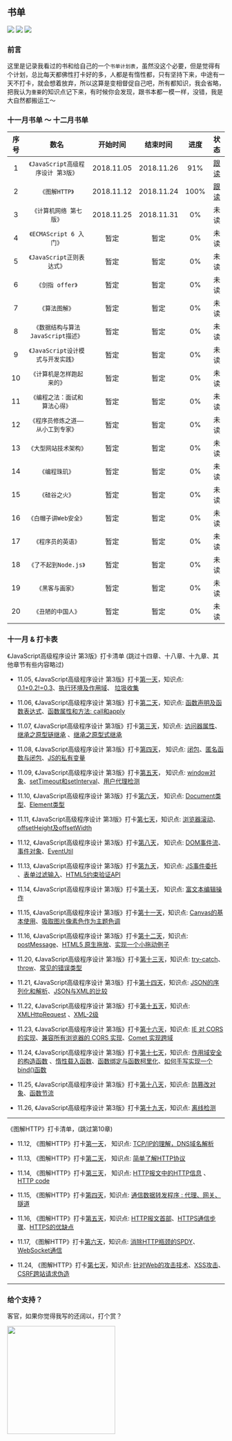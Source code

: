 ## 书单

![](https://img.shields.io/badge/MarkDown-.md-brightgreen.svg)
![](https://img.shields.io/badge/Author-PDK-blue.svg)
![](https://img.shields.io/badge/Language-CN-red.svg)

### 前言
这里是记录我看过的书和给自己的一个`书单计划表`，虽然没这个必要，但是觉得有个计划，总比每天都佛性打卡好的多，人都是有惰性都，只有坚持下来，中途有一天不打卡，就会想着放弃，所以这算是变相督促自己吧，所有都知识，我会省略，把我认为`重要`的知识点记下来，有时候你会发现，跟书本都一模一样，没错，我是大自然都搬运工～

### 十一月书单 ～ 十二月书单

| 序号 | 数名 | 开始时间 | 结束时间 | 进度 | 状态 |
| :------: | :------: | :------: | :------: | :------: |  :------: |
| 1 | `《JavaScript高级程序设计 第3版》` |  2018.11.05 | 2018.11.26 | 91% | [跟读](https://github.com/PDKSophia/read-booklist/tree/master/JavaScript%E9%AB%98%E7%BA%A7%E7%BC%96%E7%A8%8B%E8%AE%BE%E8%AE%A1) |
| 2 | `《图解HTTP》` |  2018.11.12 | 2018.11.24 | 100% | [跟读](https://github.com/PDKSophia/read-booklist/blob/master/图解HTTP) |
| 3 | `《计算机网络 第七版》` |  2018.11.25 | 2018.11.31 | 0% | 未读 |
| 4 | `《ECMAScript 6 入门》` | 暂定 | 暂定 | 0% | 未读 |
| 5 | `《JavaScript正则表达式》` | 暂定 | 暂定 | 0% | 未读 |
| 6 | `《剑指 offer》` | 暂定 | 暂定 | 0% | 未读 |
| 7 | `《算法图解》` | 暂定 | 暂定 | 0% | 未读 |
| 8 | `《数据结构与算法 JavaScript描述》` |  暂定 | 暂定 | 0% | 未读 |
| 9 | `《JavaScript设计模式与开发实践》` |  暂定 | 暂定 | 0% | 未读 |
| 10 | `《计算机是怎样跑起来的》` |  暂定 | 暂定 | 0% | 未读 |
| 11 | `《编程之法：面试和算法心得》` |  暂定 | 暂定 | 0% | 未读 |
| 12 | `《程序员修炼之道——从小工到专家》` |  暂定 | 暂定 | 0% | 未读 |
| 13 | `《大型网站技术架构》` |  暂定 | 暂定 | 0% | 未读 |
| 14 | `《编程珠玑》` |  暂定 | 暂定 | 0% | 未读 |
| 15 | `《硅谷之火》` |  暂定 | 暂定 | 0% | 未读 |
| 16 | `《白帽子讲Web安全》` |  暂定 | 暂定 | 0% | 未读 |
| 17 | `《程序员的英语》` |  暂定 | 暂定 | 0% | 未读 |
| 18 | `《了不起到Node.js》` |  暂定 | 暂定 | 0% | 未读 |
| 19 | `《黑客与画家》` |  暂定 | 暂定 | 0% | 未读 |
| 20 | `《丑陋的中国人》` |  暂定 | 暂定 | 0% | 未读 |

### 十一月 & 打卡表

《JavaScript高级程序设计 第3版》打卡清单 (跳过十四章、十八章、十九章、其他章节有些内容略过)

- 11.05, 《JavaScript高级程序设计 第3版》打卡[第一天](https://github.com/PDKSophia/read-booklist/blob/master/JavaScript%E9%AB%98%E7%BA%A7%E7%BC%96%E7%A8%8B%E8%AE%BE%E8%AE%A1/play-card-1.md)，知识点: [0.1+0.2!=0.3](https://github.com/PDKSophia/read-booklist/blob/master/JavaScript%E9%AB%98%E7%BA%A7%E7%BC%96%E7%A8%8B%E8%AE%BE%E8%AE%A1/play-card-1.md#number-%E7%B1%BB%E5%9E%8B)、[执行环境及作用域](https://github.com/PDKSophia/read-booklist/blob/master/JavaScript%E9%AB%98%E7%BA%A7%E7%BC%96%E7%A8%8B%E8%AE%BE%E8%AE%A1/play-card-1.md#%E6%89%A7%E8%A1%8C%E7%8E%AF%E5%A2%83%E5%8F%8A%E4%BD%9C%E7%94%A8%E5%9F%9F)、 [垃圾收集](https://github.com/PDKSophia/read-booklist/blob/master/JavaScript%E9%AB%98%E7%BA%A7%E7%BC%96%E7%A8%8B%E8%AE%BE%E8%AE%A1/play-card-1.md#%E5%9E%83%E5%9C%BE%E6%94%B6%E9%9B%86)

- 11.06, 《JavaScript高级程序设计 第3版》打卡[第二天](https://github.com/PDKSophia/read-booklist/blob/master/JavaScript%E9%AB%98%E7%BA%A7%E7%BC%96%E7%A8%8B%E8%AE%BE%E8%AE%A1/play-card-2.md)，知识点: [函数声明及函数表达式](https://github.com/PDKSophia/read-booklist/blob/master/JavaScript%E9%AB%98%E7%BA%A7%E7%BC%96%E7%A8%8B%E8%AE%BE%E8%AE%A1/play-card-2.md#%E5%87%BD%E6%95%B0%E5%A3%B0%E6%98%8E%E4%B8%8E%E5%87%BD%E6%95%B0%E8%A1%A8%E8%BE%BE%E5%BC%8F)、[函数属性和方法: call和apply](https://github.com/PDKSophia/read-booklist/blob/master/JavaScript%E9%AB%98%E7%BA%A7%E7%BC%96%E7%A8%8B%E8%AE%BE%E8%AE%A1/play-card-2.md#%E5%87%BD%E6%95%B0%E5%B1%9E%E6%80%A7%E5%92%8C%E6%96%B9%E6%B3%95)

- 11.07, 《JavaScript高级程序设计 第3版》打卡[第三天](https://github.com/PDKSophia/read-booklist/blob/master/JavaScript%E9%AB%98%E7%BA%A7%E7%BC%96%E7%A8%8B%E8%AE%BE%E8%AE%A1/play-card-3.md)，知识点: [访问器属性](https://github.com/PDKSophia/read-booklist/blob/master/JavaScript%E9%AB%98%E7%BA%A7%E7%BC%96%E7%A8%8B%E8%AE%BE%E8%AE%A1/play-card-3.md#%E8%AE%BF%E9%97%AE%E5%99%A8%E5%B1%9E%E6%80%A7)、[继承之原型链继承](https://github.com/PDKSophia/read-booklist/blob/master/JavaScript%E9%AB%98%E7%BA%A7%E7%BC%96%E7%A8%8B%E8%AE%BE%E8%AE%A1/play-card-3.md#%E5%8E%9F%E5%9E%8B%E9%93%BE) 、[继承之原型式继承](https://github.com/PDKSophia/read-booklist/blob/master/JavaScript%E9%AB%98%E7%BA%A7%E7%BC%96%E7%A8%8B%E8%AE%BE%E8%AE%A1/play-card-3.md#%E5%8E%9F%E5%9E%8B%E5%BC%8F%E7%BB%A7%E6%89%BF) 

- 11.08, 《JavaScript高级程序设计 第3版》打卡[第四天](https://github.com/PDKSophia/read-booklist/blob/master/JavaScript%E9%AB%98%E7%BA%A7%E7%BC%96%E7%A8%8B%E8%AE%BE%E8%AE%A1/play-card-4.md)， 知识点: [闭包](https://github.com/PDKSophia/read-booklist/blob/master/JavaScript%E9%AB%98%E7%BA%A7%E7%BC%96%E7%A8%8B%E8%AE%BE%E8%AE%A1/play-card-4.md#%E9%97%AD%E5%8C%85)、[匿名函数与闭包](https://github.com/PDKSophia/read-booklist/blob/master/JavaScript%E9%AB%98%E7%BA%A7%E7%BC%96%E7%A8%8B%E8%AE%BE%E8%AE%A1/play-card-4.md#%E5%8C%BF%E5%90%8D%E5%87%BD%E6%95%B0%E4%B8%8E%E9%97%AD%E5%8C%85)、[JS的私有变量](https://github.com/PDKSophia/read-booklist/blob/master/JavaScript%E9%AB%98%E7%BA%A7%E7%BC%96%E7%A8%8B%E8%AE%BE%E8%AE%A1/play-card-4.md#%E7%A7%81%E6%9C%89%E5%8F%98%E9%87%8F)

- 11.09, 《JavaScript高级程序设计 第3版》打卡[第五天](https://github.com/PDKSophia/read-booklist/blob/master/JavaScript%E9%AB%98%E7%BA%A7%E7%BC%96%E7%A8%8B%E8%AE%BE%E8%AE%A1/play-card-5.md)， 知识点: [window对象](https://github.com/PDKSophia/read-booklist/blob/master/JavaScript%E9%AB%98%E7%BA%A7%E7%BC%96%E7%A8%8B%E8%AE%BE%E8%AE%A1/play-card-5.md#window%E5%AF%B9%E8%B1%A1)、[setTimeout和setInterval](https://github.com/PDKSophia/read-booklist/blob/master/JavaScript%E9%AB%98%E7%BA%A7%E7%BC%96%E7%A8%8B%E8%AE%BE%E8%AE%A1/play-card-5.md#%E8%B6%85%E6%97%B6%E8%B0%83%E7%94%A8%E5%92%8C%E9%97%B4%E6%AD%87%E8%B0%83%E7%94%A8)、[用户代理检测](https://github.com/PDKSophia/read-booklist/blob/master/JavaScript%E9%AB%98%E7%BA%A7%E7%BC%96%E7%A8%8B%E8%AE%BE%E8%AE%A1/play-card-5.md#%E7%94%A8%E6%88%B7%E4%BB%A3%E7%90%86%E6%A3%80%E6%B5%8B)

- 11.10, 《JavaScript高级程序设计 第3版》打卡[第六天](https://github.com/PDKSophia/read-booklist/blob/master/JavaScript%E9%AB%98%E7%BA%A7%E7%BC%96%E7%A8%8B%E8%AE%BE%E8%AE%A1/play-card-6.md)， 知识点: [Document类型](https://github.com/PDKSophia/read-booklist/blob/master/JavaScript%E9%AB%98%E7%BA%A7%E7%BC%96%E7%A8%8B%E8%AE%BE%E8%AE%A1/play-card-6.md#document%E7%B1%BB%E5%9E%8B)、[Element类型](https://github.com/PDKSophia/read-booklist/blob/master/JavaScript%E9%AB%98%E7%BA%A7%E7%BC%96%E7%A8%8B%E8%AE%BE%E8%AE%A1/play-card-6.md#element-%E7%B1%BB%E5%9E%8B)

- 11.11, 《JavaScript高级程序设计 第3版》打卡[第七天](https://github.com/PDKSophia/read-booklist/blob/master/JavaScript%E9%AB%98%E7%BA%A7%E7%BC%96%E7%A8%8B%E8%AE%BE%E8%AE%A1/play-card-7.md)，知识点: [浏览器滚动](https://github.com/PDKSophia/read-booklist/blob/master/JavaScript%E9%AB%98%E7%BA%A7%E7%BC%96%E7%A8%8B%E8%AE%BE%E8%AE%A1/play-card-7.md#%E6%BB%9A%E5%8A%A8)、 [offsetHeight及offsetWidth](https://github.com/PDKSophia/read-booklist/blob/master/JavaScript%E9%AB%98%E7%BA%A7%E7%BC%96%E7%A8%8B%E8%AE%BE%E8%AE%A1/play-card-7.md#%E5%85%83%E7%B4%A0%E5%A4%A7%E5%B0%8F)

- 11.12, 《JavaScript高级程序设计 第3版》打卡[第八天](https://github.com/PDKSophia/read-booklist/blob/master/JavaScript%E9%AB%98%E7%BA%A7%E7%BC%96%E7%A8%8B%E8%AE%BE%E8%AE%A1/play-card-8.md)， 知识点: [DOM事件流](https://github.com/PDKSophia/read-booklist/blob/master/JavaScript%E9%AB%98%E7%BA%A7%E7%BC%96%E7%A8%8B%E8%AE%BE%E8%AE%A1/play-card-8.md#dom%E4%BA%8B%E4%BB%B6%E6%B5%81)、[事件对象](https://github.com/PDKSophia/read-booklist/blob/master/JavaScript%E9%AB%98%E7%BA%A7%E7%BC%96%E7%A8%8B%E8%AE%BE%E8%AE%A1/play-card-8.md#%E4%BA%8B%E4%BB%B6%E5%AF%B9%E8%B1%A1)、[EventUtil](https://github.com/PDKSophia/read-booklist/blob/master/JavaScript%E9%AB%98%E7%BA%A7%E7%BC%96%E7%A8%8B%E8%AE%BE%E8%AE%A1/play-card-8.md#%E8%B7%A8%E6%B5%8F%E8%A7%88%E5%99%A8%E7%9A%84%E4%BA%8B%E4%BB%B6%E5%AF%B9%E8%B1%A1)

- 11.13, 《JavaScript高级程序设计 第3版》打卡[第九天](https://github.com/PDKSophia/read-booklist/blob/master/JavaScript%E9%AB%98%E7%BA%A7%E7%BC%96%E7%A8%8B%E8%AE%BE%E8%AE%A1/play-card-9.md)， 知识点: [JS事件委托](https://github.com/PDKSophia/read-booklist/blob/master/JavaScript%E9%AB%98%E7%BA%A7%E7%BC%96%E7%A8%8B%E8%AE%BE%E8%AE%A1/play-card-9.md#%E5%86%85%E5%AD%98%E4%B8%8E%E6%80%A7%E8%83%BD%E4%B9%8B%E4%BA%8B%E4%BB%B6%E5%A7%94%E6%89%98) 、[表单过滤输入](https://github.com/PDKSophia/read-booklist/blob/master/JavaScript%E9%AB%98%E7%BA%A7%E7%BC%96%E7%A8%8B%E8%AE%BE%E8%AE%A1/play-card-9.md#%E8%A1%A8%E5%8D%95%E8%BF%87%E6%BB%A4%E8%BE%93%E5%85%A5)、[HTML5约束验证API](https://github.com/PDKSophia/read-booklist/blob/master/JavaScript%E9%AB%98%E7%BA%A7%E7%BC%96%E7%A8%8B%E8%AE%BE%E8%AE%A1/play-card-9.md#html5%E7%BA%A6%E6%9D%9F%E9%AA%8C%E8%AF%81api)

- 11.14, 《JavaScript高级程序设计 第3版》打卡[第十天](https://github.com/PDKSophia/read-booklist/blob/master/JavaScript%E9%AB%98%E7%BA%A7%E7%BC%96%E7%A8%8B%E8%AE%BE%E8%AE%A1/play-card-10.md)， 知识点: [富文本编辑操作](https://github.com/PDKSophia/read-booklist/blob/master/JavaScript%E9%AB%98%E7%BA%A7%E7%BC%96%E7%A8%8B%E8%AE%BE%E8%AE%A1/play-card-10.md#%E5%AF%8C%E6%96%87%E6%9C%AC%E7%BC%96%E8%BE%91)

- 11.15, 《JavaScript高级程序设计 第3版》打卡[第十一天](https://github.com/PDKSophia/read-booklist/blob/master/JavaScript%E9%AB%98%E7%BA%A7%E7%BC%96%E7%A8%8B%E8%AE%BE%E8%AE%A1/play-card-11.md)，知识点: [Canvas的基本使用](https://github.com/PDKSophia/read-booklist/blob/master/JavaScript%E9%AB%98%E7%BA%A7%E7%BC%96%E7%A8%8B%E8%AE%BE%E8%AE%A1/play-card-11.md#%E5%9F%BA%E6%9C%AC%E7%94%A8%E6%B3%95)、[吸取图片像素色作为主题色调](https://github.com/PDKSophia/read-booklist/blob/master/JavaScript%E9%AB%98%E7%BA%A7%E7%BC%96%E7%A8%8B%E8%AE%BE%E8%AE%A1/play-card-11.md#%E4%BD%BF%E7%94%A8%E5%9B%BE%E5%83%8F%E6%95%B0%E6%8D%AE-%E4%B9%9F%E5%B0%B1%E6%98%AF%E5%90%B8%E5%8F%96%E5%9B%BE%E7%89%87%E7%9A%84%E9%A2%9C%E8%89%B2%E5%BD%93%E4%BD%9C%E4%B8%BB%E9%A2%98%E8%89%B2%E8%B0%83)

- 11.16, 《JavaScript高级程序设计 第3版》打卡[第十二天](https://github.com/PDKSophia/read-booklist/blob/master/JavaScript%E9%AB%98%E7%BA%A7%E7%BC%96%E7%A8%8B%E8%AE%BE%E8%AE%A1/play-card-12.md)，知识点: [postMessage](https://github.com/PDKSophia/read-booklist/blob/master/JavaScript%E9%AB%98%E7%BA%A7%E7%BC%96%E7%A8%8B%E8%AE%BE%E8%AE%A1/play-card-12.md#%E8%B7%A8%E6%96%87%E6%A1%A3%E6%B6%88%E6%81%AF%E4%BC%A0%E9%80%92)、[HTML5 原生拖放](https://github.com/PDKSophia/read-booklist/blob/master/JavaScript%E9%AB%98%E7%BA%A7%E7%BC%96%E7%A8%8B%E8%AE%BE%E8%AE%A1/play-card-12.md#%E6%8B%96%E6%94%BE%E4%BA%8B%E4%BB%B6)、[实现一个小拖动例子](https://github.com/PDKSophia/read-booklist/blob/master/JavaScript%E9%AB%98%E7%BA%A7%E7%BC%96%E7%A8%8B%E8%AE%BE%E8%AE%A1/play-card-12.md#%E7%AE%80%E5%8D%95%E5%AE%9E%E7%8E%B0%E4%B8%80%E4%B8%AA%E5%B0%8F%E6%8B%96%E5%8A%A8)

- 11.20, 《JavaScript高级程序设计 第3版》打卡[第十三天](https://github.com/PDKSophia/read-booklist/blob/master/JavaScript%E9%AB%98%E7%BA%A7%E7%BC%96%E7%A8%8B%E8%AE%BE%E8%AE%A1/play-card-13.md)，知识点: [try-catch](https://github.com/PDKSophia/read-booklist/blob/master/JavaScript%E9%AB%98%E7%BA%A7%E7%BC%96%E7%A8%8B%E8%AE%BE%E8%AE%A1/play-card-13.md#%E9%94%99%E8%AF%AF%E5%A4%84%E7%90%86%E4%B9%8Btry-catch)、[throw](https://github.com/PDKSophia/read-booklist/blob/master/JavaScript%E9%AB%98%E7%BA%A7%E7%BC%96%E7%A8%8B%E8%AE%BE%E8%AE%A1/play-card-13.md#%E6%8A%9B%E5%87%BA%E9%94%99%E8%AF%AF%E4%B9%8Bthrow)、[常见的错误类型](https://github.com/PDKSophia/read-booklist/blob/master/JavaScript%E9%AB%98%E7%BA%A7%E7%BC%96%E7%A8%8B%E8%AE%BE%E8%AE%A1/play-card-13.md#%E5%B8%B8%E8%A7%81%E7%9A%84%E9%94%99%E8%AF%AF%E7%B1%BB%E5%9E%8B)

- 11.21, 《JavaScript高级程序设计 第3版》打卡[第十四天](https://github.com/PDKSophia/read-booklist/blob/master/JavaScript%E9%AB%98%E7%BA%A7%E7%BC%96%E7%A8%8B%E8%AE%BE%E8%AE%A1/play-card-14.md)，知识点: [JSON的序列化和解析](https://github.com/PDKSophia/read-booklist/blob/master/JavaScript%E9%AB%98%E7%BA%A7%E7%BC%96%E7%A8%8B%E8%AE%BE%E8%AE%A1/play-card-14.md#json%E5%BA%8F%E5%88%97%E5%8C%96%E9%80%89%E9%A1%B9)、[JSON与XML的比较](https://github.com/PDKSophia/read-booklist/blob/master/JavaScript%E9%AB%98%E7%BA%A7%E7%BC%96%E7%A8%8B%E8%AE%BE%E8%AE%A1/play-card-14.md#xml%E4%B8%8Ejson%E7%9A%84%E5%8C%BA%E5%88%AB%E6%AF%94%E8%BE%83)

- 11.22, 《JavaScript高级程序设计 第3版》打卡[第十五天](https://github.com/PDKSophia/read-booklist/blob/master/JavaScript%E9%AB%98%E7%BA%A7%E7%BC%96%E7%A8%8B%E8%AE%BE%E8%AE%A1/play-card-15.md)，知识点: [XMLHttpRequest](https://github.com/PDKSophia/read-booklist/blob/master/JavaScript%E9%AB%98%E7%BA%A7%E7%BC%96%E7%A8%8B%E8%AE%BE%E8%AE%A1/play-card-15.md#xmlhttprequest%E5%AF%B9%E8%B1%A1)
、[XML-2级](https://github.com/PDKSophia/read-booklist/blob/master/JavaScript%E9%AB%98%E7%BA%A7%E7%BC%96%E7%A8%8B%E8%AE%BE%E8%AE%A1/play-card-15.md#xmlhttprequest-2%E7%BA%A7)

- 11.23, 《JavaScript高级程序设计 第3版》打卡[第十六天](https://github.com/PDKSophia/read-booklist/blob/master/JavaScript%E9%AB%98%E7%BA%A7%E7%BC%96%E7%A8%8B%E8%AE%BE%E8%AE%A1/play-card-16.md)，知识点: [IE 对 CORS 的实现](https://github.com/PDKSophia/read-booklist/blob/master/JavaScript%E9%AB%98%E7%BA%A7%E7%BC%96%E7%A8%8B%E8%AE%BE%E8%AE%A1/play-card-16.md#ie-%E5%AF%B9-cors-%E7%9A%84%E5%AE%9E%E7%8E%B0)、[兼容所有浏览器的 CORS 实现](https://github.com/PDKSophia/read-booklist/blob/master/JavaScript%E9%AB%98%E7%BA%A7%E7%BC%96%E7%A8%8B%E8%AE%BE%E8%AE%A1/play-card-16.md#%E8%B7%A8%E6%B5%8F%E8%A7%88%E5%99%A8%E7%9A%84-cors)、[Comet 实现跨域](https://github.com/PDKSophia/read-booklist/blob/master/JavaScript%E9%AB%98%E7%BA%A7%E7%BC%96%E7%A8%8B%E8%AE%BE%E8%AE%A1/play-card-16.md#comet%E8%B7%A8%E5%9F%9F)

- 11.24, 《JavaScript高级程序设计 第3版》打卡[第十七天](https://github.com/PDKSophia/read-booklist/blob/master/JavaScript%E9%AB%98%E7%BA%A7%E7%BC%96%E7%A8%8B%E8%AE%BE%E8%AE%A1/play-card-17.md)，知识点: [作用域安全的构造函数](https://github.com/PDKSophia/read-booklist/blob/master/JavaScript%E9%AB%98%E7%BA%A7%E7%BC%96%E7%A8%8B%E8%AE%BE%E8%AE%A1/play-card-17.md#%E4%BD%9C%E7%94%A8%E5%9F%9F%E5%AE%89%E5%85%A8%E7%9A%84%E6%9E%84%E9%80%A0%E5%87%BD%E6%95%B0)
、[惰性载入函数](https://github.com/PDKSophia/read-booklist/blob/master/JavaScript%E9%AB%98%E7%BA%A7%E7%BC%96%E7%A8%8B%E8%AE%BE%E8%AE%A1/play-card-17.md#%E6%83%B0%E6%80%A7%E8%BD%BD%E5%85%A5%E5%87%BD%E6%95%B0)、[函数绑定与函数柯里化](https://github.com/PDKSophia/read-booklist/blob/master/JavaScript%E9%AB%98%E7%BA%A7%E7%BC%96%E7%A8%8B%E8%AE%BE%E8%AE%A1/play-card-17.md#%E5%87%BD%E6%95%B0%E6%9F%AF%E9%87%8C%E5%8C%96)、[如何手写实现一个bind()函数](https://github.com/PDKSophia/read-booklist/blob/master/JavaScript%E9%AB%98%E7%BA%A7%E7%BC%96%E7%A8%8B%E8%AE%BE%E8%AE%A1/play-card-17.md#%E7%BB%93%E5%90%88%E5%87%BD%E6%95%B0%E6%9F%AF%E9%87%8C%E5%8C%96%E7%9A%84%E6%83%85%E5%86%B5%E5%AE%9E%E7%8E%B0%E4%B8%80%E4%B8%AA_bind%E5%87%BD%E6%95%B0)

- 11.25, 《JavaScript高级程序设计 第3版》打卡[第十八天](https://github.com/PDKSophia/read-booklist/blob/master/JavaScript%E9%AB%98%E7%BA%A7%E7%BC%96%E7%A8%8B%E8%AE%BE%E8%AE%A1/play-card-18.md)，知识点: [防篡改对象](https://github.com/PDKSophia/read-booklist/blob/master/JavaScript%E9%AB%98%E7%BA%A7%E7%BC%96%E7%A8%8B%E8%AE%BE%E8%AE%A1/play-card-18.md#%E9%98%B2%E7%AF%A1%E6%94%B9%E5%AF%B9%E8%B1%A1)、[函数节流](https://github.com/PDKSophia/read-booklist/blob/master/JavaScript%E9%AB%98%E7%BA%A7%E7%BC%96%E7%A8%8B%E8%AE%BE%E8%AE%A1/play-card-18.md#%E5%87%BD%E6%95%B0%E8%8A%82%E6%B5%81)

- 11.26, 《JavaScript高级程序设计 第3版》打卡[第十九天](https://github.com/PDKSophia/read-booklist/blob/master/JavaScript%E9%AB%98%E7%BA%A7%E7%BC%96%E7%A8%8B%E8%AE%BE%E8%AE%A1/play-card-19.md)，知识点: [离线检测](https://github.com/PDKSophia/read-booklist/blob/master/JavaScript%E9%AB%98%E7%BA%A7%E7%BC%96%E7%A8%8B%E8%AE%BE%E8%AE%A1/play-card-19.md#%E7%A6%BB%E7%BA%BF%E6%A3%80%E6%B5%8B)

--------

《图解HTTP》打卡清单，(跳过第10章)

- 11.12, 《图解HTTP》打卡[第一天](https://github.com/PDKSophia/read-booklist/blob/master/图解HTTP/play-card-1.md)， 知识点: [TCP/IP的理解，DNS域名解析](https://github.com/PDKSophia/read-booklist/blob/master/%E5%9B%BE%E8%A7%A3HTTP/play-card-1.md#tcpip%E7%9A%84%E4%BA%86%E8%A7%A3)

- 11.13, 《图解HTTP》打卡[第二天](https://github.com/PDKSophia/read-booklist/blob/master/%E5%9B%BE%E8%A7%A3HTTP/play-card-2.md)， 知识点: [简单了解HTTP协议](https://github.com/PDKSophia/read-booklist/blob/master/%E5%9B%BE%E8%A7%A3HTTP/play-card-2.md#http%E5%8D%8F%E8%AE%AE%E7%94%A8%E4%BA%8E%E5%AE%A2%E6%88%B7%E7%AB%AF%E5%92%8C%E6%9C%8D%E5%8A%A1%E5%99%A8%E7%AB%AF%E4%B9%8B%E9%97%B4%E7%9A%84%E9%80%9A%E4%BF%A1) 

- 11.14, 《图解HTTP》打卡[第三天](https://github.com/PDKSophia/read-booklist/blob/master/%E5%9B%BE%E8%A7%A3HTTP/play-card-3.md)， 知识点: [HTTP报文中的HTTP信息](https://github.com/PDKSophia/read-booklist/blob/master/%E5%9B%BE%E8%A7%A3HTTP/play-card-3.md#http%E6%8A%A5%E6%96%87%E5%86%85%E7%9A%84http%E4%BF%A1%E6%81%AF) 、 [HTTP code](https://github.com/PDKSophia/read-booklist/blob/master/%E5%9B%BE%E8%A7%A3HTTP/play-card-3.md#%E8%BF%94%E5%9B%9E%E7%BB%93%E6%9E%9C%E7%9A%84http%E7%8A%B6%E6%80%81%E7%A0%81)

- 11.15, 《图解HTTP》打卡[第四天](https://github.com/PDKSophia/read-booklist/blob/master/%E5%9B%BE%E8%A7%A3HTTP/play-card-4.md)，知识点: [通信数据转发程序 : 代理、网关、隧道](https://github.com/PDKSophia/read-booklist/blob/master/%E5%9B%BE%E8%A7%A3HTTP/play-card-4.md#%E9%80%9A%E4%BF%A1%E6%95%B0%E6%8D%AE%E8%BD%AC%E5%8F%91%E7%A8%8B%E5%BA%8F--%E4%BB%A3%E7%90%86%E7%BD%91%E5%85%B3%E9%9A%A7%E9%81%93)

- 11.16, 《图解HTTP》打卡[第五天](https://github.com/PDKSophia/read-booklist/blob/master/%E5%9B%BE%E8%A7%A3HTTP/play-card-5.md)，知识点: [HTTP报文首部](https://github.com/PDKSophia/read-booklist/blob/master/%E5%9B%BE%E8%A7%A3HTTP/play-card-5.md#http%E6%8A%A5%E6%96%87%E9%A6%96%E9%83%A8)、[HTTPS通信步骤](https://github.com/PDKSophia/read-booklist/blob/master/%E5%9B%BE%E8%A7%A3HTTP/play-card-5.md#%E6%8E%A5%E4%B8%8B%E6%9D%A5%E4%BA%86%E8%A7%A3%E4%B8%80%E4%B8%8Bhttps%E9%80%9A%E4%BF%A1%E6%AD%A5%E9%AA%A4)、[HTTPS的优缺点](https://github.com/PDKSophia/read-booklist/blob/master/%E5%9B%BE%E8%A7%A3HTTP/play-card-5.md#https%E7%9A%84%E4%BC%98%E7%BC%BA%E7%82%B9)

- 11.17, 《图解HTTP》打卡[第六天](https://github.com/PDKSophia/read-booklist/blob/master/%E5%9B%BE%E8%A7%A3HTTP/play-card-6.md)，知识点: [消除HTTP瓶颈的SPDY](https://github.com/PDKSophia/read-booklist/blob/master/%E5%9B%BE%E8%A7%A3HTTP/play-card-6.md#%E6%B6%88%E9%99%A4http%E7%93%B6%E9%A2%88%E7%9A%84spdy)、[WebSocket通信](https://github.com/PDKSophia/read-booklist/blob/master/%E5%9B%BE%E8%A7%A3HTTP/play-card-6.md#%E4%BD%BF%E7%94%A8%E6%B5%8F%E8%A7%88%E5%99%A8%E8%BF%9B%E8%A1%8C%E5%85%A8%E5%8F%8C%E5%B7%A5%E9%80%9A%E4%BF%A1%E7%9A%84-websocket)

- 11.24, 《图解HTTP》打卡[第七天](https://github.com/PDKSophia/read-booklist/blob/master/%E5%9B%BE%E8%A7%A3HTTP/play-card-6.md)，知识点: [针对Web的攻击技术](https://github.com/PDKSophia/read-booklist/blob/master/%E5%9B%BE%E8%A7%A3HTTP/play-card-7.md#%E9%92%88%E5%AF%B9web%E7%9A%84%E6%94%BB%E5%87%BB%E6%8A%80%E6%9C%AF)、[XSS攻击](https://github.com/PDKSophia/read-booklist/blob/master/%E5%9B%BE%E8%A7%A3HTTP/play-card-7.md#%E4%BD%BF%E7%94%A8xss%E6%94%BB%E5%87%BB)、[CSRF跨站请求伪造](https://github.com/PDKSophia/read-booklist/blob/master/%E5%9B%BE%E8%A7%A3HTTP/play-card-7.md#csrf%E8%B7%A8%E7%AB%99%E8%AF%B7%E6%B1%82%E4%BC%AA%E9%80%A0)

-------------

### 给个支持？
客官，如果你觉得我写的还阔以，打个赏？

<img src='https://github.com/PDKSophia/blog.io/raw/master/image/agree.jpeg' width=250 height=250>



